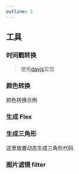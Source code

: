 ```yaml
---
outline: 3
---
```


## 工具

### 时间戳转换

> 使用[dayjs](https://dayjs.fenxianglu.cn/)实现

<Example path="example/css/generate/03" />

### 颜色转换

颜色转换示例

### 生成 Flex

<Example path="example/css/generate/02" />

### 生成三角形

这里放置动态生成三角形代码

### 图片滤镜 filter

<Example path="example/css/generate/01" />

<Comment />
